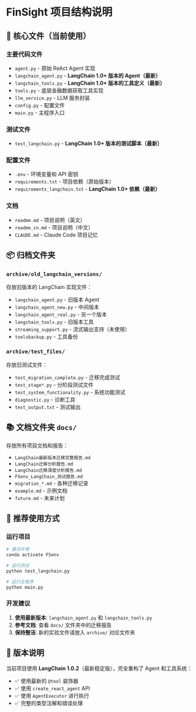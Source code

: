 # FinSight 项目结构说明

## 📁 核心文件（当前使用）

### 主要代码文件
- `agent.py` - 原始 ReAct Agent 实现
- `langchain_agent.py` - **LangChain 1.0+ 版本的 Agent（最新）**
- `langchain_tools.py` - **LangChain 1.0+ 版本的工具定义（最新）**
- `tools.py` - 底层金融数据获取工具实现
- `llm_service.py` - LLM 服务封装
- `config.py` - 配置文件
- `main.py` - 主程序入口

### 测试文件
- `test_langchain.py` - **LangChain 1.0+ 版本的测试脚本（最新）**

### 配置文件
- `.env` - 环境变量和 API 密钥
- `requirements.txt` - 项目依赖（原始版本）
- `requirements_langchain.txt` - **LangChain 1.0+ 依赖（最新）**

### 文档
- `readme.md` - 项目说明（英文）
- `readme_cn.md` - 项目说明（中文）
- `CLAUDE.md` - Claude Code 项目记忆

## 📦 归档文件夹

### `archive/old_langchain_versions/`
存放旧版本的 LangChain 实现文件：
- `langchain_agent.py` - 旧版本 Agent
- `langchain_agent_new.py` - 中间版本
- `langchain_agent_real.py` - 另一个版本
- `langchain_tools.py` - 旧版本工具
- `streaming_support.py` - 流式输出支持（未使用）
- `toolsbackup.py` - 工具备份

### `archive/test_files/`
存放旧测试文件：
- `test_migration_complete.py` - 迁移完成测试
- `test_stage*.py` - 分阶段测试文件
- `test_system_functionality.py` - 系统功能测试
- `diagnostic.py` - 诊断工具
- `test_output.txt` - 测试输出

## 📚 文档文件夹 `docs/`

存放所有项目文档和报告：
- `LangChain最新版本迁移完整报告.md`
- `LangChain迁移分析报告.md`
- `LangChain迁移深度分析报告.md`
- `FSenv_LangChain_测试报告.md`
- `migration_*.md` - 各种迁移记录
- `example.md` - 示例文档
- `future.md` - 未来计划

## 🎯 推荐使用方式

### 运行项目
```bash
# 激活环境
conda activate FSenv

# 运行测试
python test_langchain.py

# 运行主程序
python main.py
```

### 开发建议
1. **使用最新版本**: `langchain_agent.py` 和 `langchain_tools.py`
2. **参考文档**: 查看 `docs/` 文件夹中的迁移报告
3. **保持整洁**: 新的实验文件请放入 `archive/` 对应文件夹

## 📝 版本说明

当前项目使用 **LangChain 1.0.2**（最新稳定版），完全重构了 Agent 和工具系统：
- ✅ 使用最新的 `@tool` 装饰器
- ✅ 使用 `create_react_agent` API
- ✅ 使用 `AgentExecutor` 进行执行
- ✅ 完整的类型注解和错误处理
